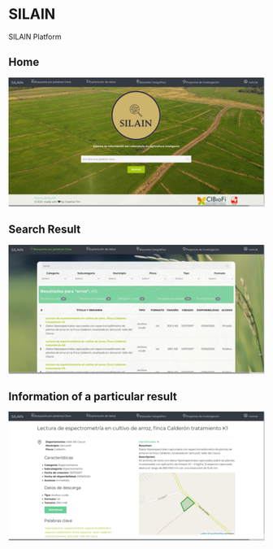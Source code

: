 # SILAIN
SILAIN Platform

## Home
![Screenshot](image1.png)

## Search Result
![Screenshot](image2.png)

## Information of a particular result
![Screenshot](image3.png)

